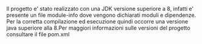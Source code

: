 Il progetto e' stato realizzato con una JDK versione superiore a 8, infatti e' presente un file module-info dove vengono dichiarati moduli e dipendenze. Per la corretta compilazione ed esecuzione quindi occorre una versione java superiore alla 8.Per maggiori informazioni sulle versioni del progetto consultare il file pom.xml
